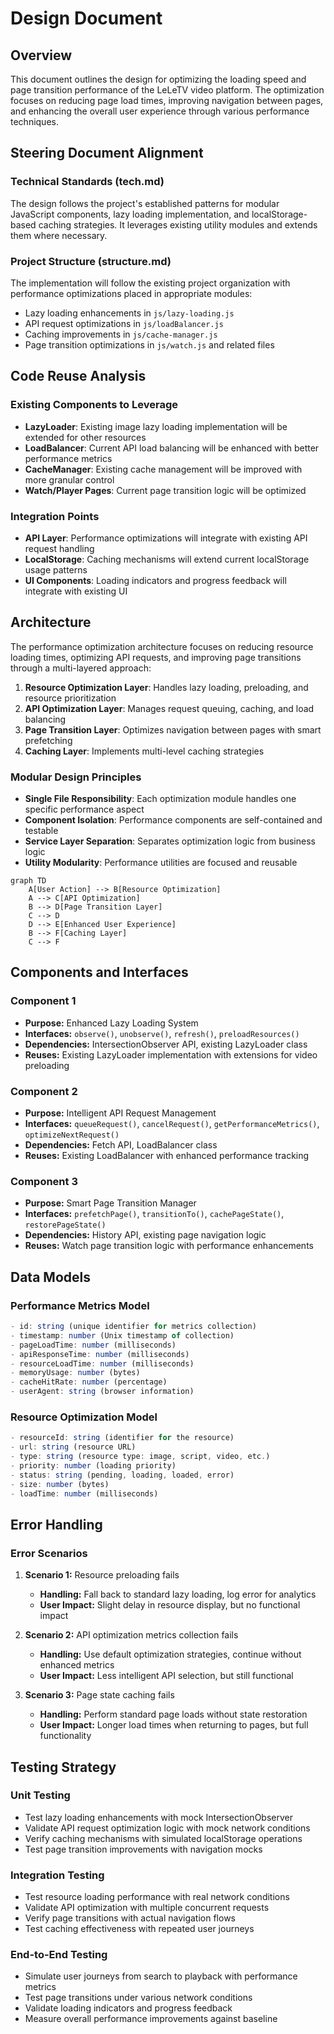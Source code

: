 # Design Document

## Overview

This document outlines the design for optimizing the loading speed and page transition performance of the LeLeTV video platform. The optimization focuses on reducing page load times, improving navigation between pages, and enhancing the overall user experience through various performance techniques.

## Steering Document Alignment

### Technical Standards (tech.md)
The design follows the project's established patterns for modular JavaScript components, lazy loading implementation, and localStorage-based caching strategies. It leverages existing utility modules and extends them where necessary.

### Project Structure (structure.md)
The implementation will follow the existing project organization with performance optimizations placed in appropriate modules:
- Lazy loading enhancements in `js/lazy-loading.js`
- API request optimizations in `js/loadBalancer.js`
- Caching improvements in `js/cache-manager.js`
- Page transition optimizations in `js/watch.js` and related files

## Code Reuse Analysis

### Existing Components to Leverage
- **LazyLoader**: Existing image lazy loading implementation will be extended for other resources
- **LoadBalancer**: Current API load balancing will be enhanced with better performance metrics
- **CacheManager**: Existing cache management will be improved with more granular control
- **Watch/Player Pages**: Current page transition logic will be optimized

### Integration Points
- **API Layer**: Performance optimizations will integrate with existing API request handling
- **LocalStorage**: Caching mechanisms will extend current localStorage usage patterns
- **UI Components**: Loading indicators and progress feedback will integrate with existing UI

## Architecture

The performance optimization architecture focuses on reducing resource loading times, optimizing API requests, and improving page transitions through a multi-layered approach:

1. **Resource Optimization Layer**: Handles lazy loading, preloading, and resource prioritization
2. **API Optimization Layer**: Manages request queuing, caching, and load balancing
3. **Page Transition Layer**: Optimizes navigation between pages with smart prefetching
4. **Caching Layer**: Implements multi-level caching strategies

### Modular Design Principles
- **Single File Responsibility**: Each optimization module handles one specific performance aspect
- **Component Isolation**: Performance components are self-contained and testable
- **Service Layer Separation**: Separates optimization logic from business logic
- **Utility Modularity**: Performance utilities are focused and reusable

```mermaid
graph TD
    A[User Action] --> B[Resource Optimization]
    A --> C[API Optimization]
    B --> D[Page Transition Layer]
    C --> D
    D --> E[Enhanced User Experience]
    B --> F[Caching Layer]
    C --> F
```

## Components and Interfaces

### Component 1
- **Purpose:** Enhanced Lazy Loading System
- **Interfaces:** `observe()`, `unobserve()`, `refresh()`, `preloadResources()`
- **Dependencies:** IntersectionObserver API, existing LazyLoader class
- **Reuses:** Existing LazyLoader implementation with extensions for video preloading

### Component 2
- **Purpose:** Intelligent API Request Management
- **Interfaces:** `queueRequest()`, `cancelRequest()`, `getPerformanceMetrics()`, `optimizeNextRequest()`
- **Dependencies:** Fetch API, LoadBalancer class
- **Reuses:** Existing LoadBalancer with enhanced performance tracking

### Component 3
- **Purpose:** Smart Page Transition Manager
- **Interfaces:** `prefetchPage()`, `transitionTo()`, `cachePageState()`, `restorePageState()`
- **Dependencies:** History API, existing page navigation logic
- **Reuses:** Watch page transition logic with performance enhancements

## Data Models

### Performance Metrics Model
```javascript
- id: string (unique identifier for metrics collection)
- timestamp: number (Unix timestamp of collection)
- pageLoadTime: number (milliseconds)
- apiResponseTime: number (milliseconds)
- resourceLoadTime: number (milliseconds)
- memoryUsage: number (bytes)
- cacheHitRate: number (percentage)
- userAgent: string (browser information)
```

### Resource Optimization Model
```javascript
- resourceId: string (identifier for the resource)
- url: string (resource URL)
- type: string (resource type: image, script, video, etc.)
- priority: number (loading priority)
- status: string (pending, loading, loaded, error)
- size: number (bytes)
- loadTime: number (milliseconds)
```

## Error Handling

### Error Scenarios
1. **Scenario 1:** Resource preloading fails
   - **Handling:** Fall back to standard lazy loading, log error for analytics
   - **User Impact:** Slight delay in resource display, but no functional impact

2. **Scenario 2:** API optimization metrics collection fails
   - **Handling:** Use default optimization strategies, continue without enhanced metrics
   - **User Impact:** Less intelligent API selection, but still functional

3. **Scenario 3:** Page state caching fails
   - **Handling:** Perform standard page loads without state restoration
   - **User Impact:** Longer load times when returning to pages, but full functionality

## Testing Strategy

### Unit Testing
- Test lazy loading enhancements with mock IntersectionObserver
- Validate API request optimization logic with mock network conditions
- Verify caching mechanisms with simulated localStorage operations
- Test page transition improvements with navigation mocks

### Integration Testing
- Test resource loading performance with real network conditions
- Validate API optimization with multiple concurrent requests
- Verify page transitions with actual navigation flows
- Test caching effectiveness with repeated user journeys

### End-to-End Testing
- Simulate user journeys from search to playback with performance metrics
- Test page transitions under various network conditions
- Validate loading indicators and progress feedback
- Measure overall performance improvements against baseline